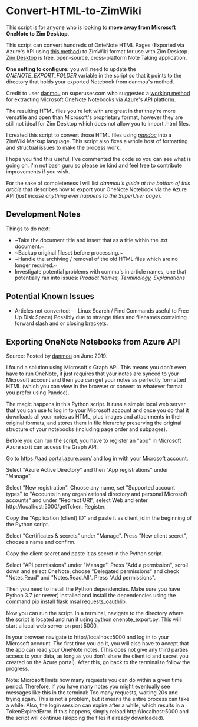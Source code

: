 # Convert-HTML-to-ZimWiki

This script is for anyone who is looking to **move away from Microsoft OneNote to Zim Desktop**.

This script can convert hundreds of OnteNote HTML Pages (Exported via Azure's API using [this method](https://superuser.com/a/1449705)) to ZimWiki format for use with Zim Desktop. [Zim Desktop](https://zim-wiki.org/) is free, open-source, cross-platform Note Taking application.

**One setting to configure:** you will need to update the _ONENOTE_EXPORT_FOLDER_ variable in the script so that it points to the directory that holds your exported Notebook from danmou's method.

Credit to user [danmou](https://superuser.com/users/651502/danmou) on superuser.com who suggested a [working method](https://superuser.com/a/1449705) for extracting Microsoft OneNote Notebooks via Azure's API platform.

The resulting HTML files you're left with are great in that they're more versatile and open than Microsoft's proprietary format, however they are still not ideal for Zim Desktop which does not allow you to import .html files.

I created this script to convert those HTML files using [_pandoc_](https://pandoc.org/) into a ZimWiki Markup language. This script also fixes a whole host of formatting and structual issues to make the process work.

I hope you find this useful, I've commented the code so you can see what is going on. I'm not bash guru so please be kind and feel free to contribute improvements if you wish.

For the sake of completeness I will list *_danmou's_ guide at the bottom of this article* that describes how to export your OneNote Notebook via the Azure API (_just incase anything ever happens to the SuperUser page_).

## Development Notes
Things to do next:
- ~Take the document title and insert that as a title within the .txt document.~
- ~Backup original fileset before processing.~
- ~Handle the archiving / removal of the old HTML files which are no longer required.~
- Investigate potential problems with comma's in article names, one that potentially ran into issues:
_Product Names, Terminology, Explanations_

## Potential Known Issues
- Articles not converted:
-- Linux Search / Find Commands useful to Free Up Disk Space)
Possibly due to strange titles and filenames containing forward slash and or closing brackets.

## Exporting OneNote Notebooks from Azure API
Source: Posted by [danmou](https://superuser.com/users/651502/danmou) on June 2019.

I found a solution using Microsoft's Graph API. This means you don't even have to run OneNote, it just requires that your notes are synced to your Microsoft account and then you can get your notes as perfectly formatted HTML (which you can view in the browser or convert to whatever format you prefer using Pandoc).

The magic happens in this Python script. It runs a simple local web server that you can use to log in to your Microsoft account and once you do that it downloads all your notes as HTML, plus images and attachments in their original formats, and stores them in file hierarchy preserving the original structure of your notebooks (including page order and subpages).

Before you can run the script, you have to register an "app" in Microsoft Azure so it can access the Graph API:

Go to https://aad.portal.azure.com/ and log in with your Microsoft account.

Select "Azure Active Directory" and then "App registrations" under "Manage".

Select "New registration". Choose any name, set "Supported account types" to "Accounts in any organizational directory and personal Microsoft accounts" and under "Redirect URI", select Web and enter http://localhost:5000/getToken. Register.

Copy the "Application (client) ID" and paste it as client_id in the beginning of the Python script.

Select "Certificates & secrets" under "Manage". Press "New client secret", choose a name and confirm.

Copy the client secret and paste it as secret in the Python script.

Select "API permissions" under "Manage". Press "Add a permission", scroll down and select OneNote, choose "Delegated permissions" and check "Notes.Read" and "Notes.Read.All". Press "Add permissions".

Then you need to install the Python dependencies. Make sure you have Python 3.7 (or newer) installed and install the dependencies using the command pip install flask msal requests_oauthlib.

Now you can run the script. In a terminal, navigate to the directory where the script is located and run it using python onenote_export.py. This will start a local web server on port 5000.

In your browser navigate to http://localhost:5000 and log in to your Microsoft account. The first time you do it, you will also have to accept that the app can read your OneNote notes. (This does not give any third parties access to your data, as long as you don't share the client id and secret you created on the Azure portal). After this, go back to the terminal to follow the progress.

Note: Microsoft limits how many requests you can do within a given time period. Therefore, if you have many notes you might eventually see messages like this in the terminal: Too many requests, waiting 20s and trying again. This is not a problem, but it means the entire process can take a while. Also, the login session can expire after a while, which results in a TokenExpiredError. If this happens, simply reload http://localhost:5000 and the script will continue (skipping the files it already downloaded).